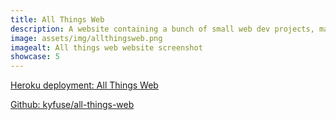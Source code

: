 ```yaml
---
title: All Things Web
description: A website containing a bunch of small web dev projects, made for learning purposes.
image: assets/img/allthingsweb.png
imagealt: All things web website screenshot
showcase: 5
---
```


[Heroku deployment: All Things Web](https://all-things-web.herokuapp.com/)

[Github: kyfuse/all-things-web](https://github.com/kyfuse/all-things-web)
